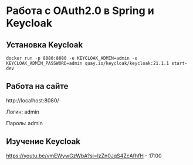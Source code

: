# Работа с OAuth2.0 в Spring и Keycloak
## Установка Keycloak
```shell
docker run -p 8080:8080 -e KEYCLOAK_ADMIN=admin -e KEYCLOAK_ADMIN_PASSWORD=admin quay.io/keycloak/keycloak:21.1.1 start-dev
```
## Работа на сайте
http://localhost:8080/

Логин: admin

Пароль: admin
## Изучение Keycloak
https://youtu.be/vmEWywGzWbA?si=lzZn0JqS4ZcAfhfH - 17:00
